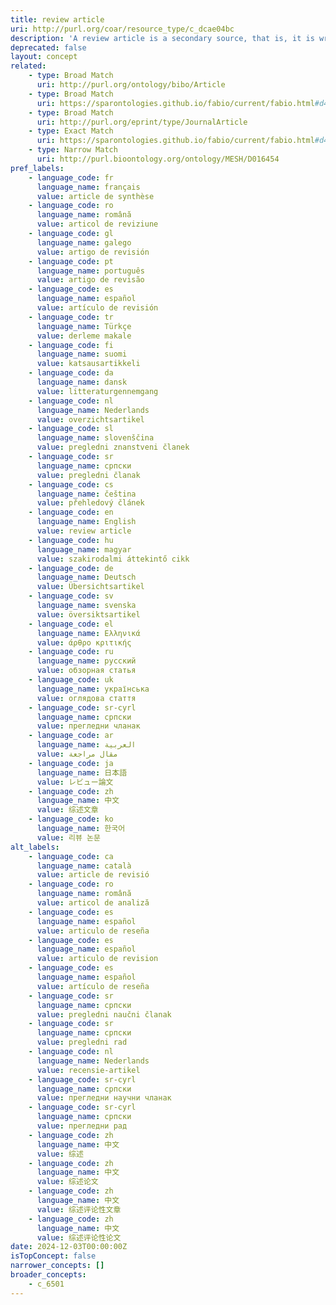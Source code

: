 ```yaml
---
title: review article
uri: http://purl.org/coar/resource_type/c_dcae04bc
description: 'A review article is a secondary source, that is, it is written about other articles, and does not report original research of its own. [Source: Adapted from http://apus.libanswers.com/faq/2324]'
deprecated: false
layout: concept
related:
    - type: Broad Match
      uri: http://purl.org/ontology/bibo/Article
    - type: Broad Match
      uri: https://sparontologies.github.io/fabio/current/fabio.html#d4e5310
    - type: Broad Match
      uri: http://purl.org/eprint/type/JournalArticle
    - type: Exact Match
      uri: https://sparontologies.github.io/fabio/current/fabio.html#d4e5287
    - type: Narrow Match
      uri: http://purl.bioontology.org/ontology/MESH/D016454
pref_labels:
    - language_code: fr
      language_name: français
      value: article de synthèse
    - language_code: ro
      language_name: română
      value: articol de reviziune
    - language_code: gl
      language_name: galego
      value: artigo de revisión
    - language_code: pt
      language_name: português
      value: artigo de revisão
    - language_code: es
      language_name: español
      value: artículo de revisión
    - language_code: tr
      language_name: Türkçe
      value: derleme makale
    - language_code: fi
      language_name: suomi
      value: katsausartikkeli
    - language_code: da
      language_name: dansk
      value: litteraturgennemgang
    - language_code: nl
      language_name: Nederlands
      value: overzichtsartikel
    - language_code: sl
      language_name: slovenščina
      value: pregledni znanstveni članek
    - language_code: sr
      language_name: српски
      value: pregledni članak
    - language_code: cs
      language_name: čeština
      value: přehledový článek
    - language_code: en
      language_name: English
      value: review article
    - language_code: hu
      language_name: magyar
      value: szakirodalmi áttekintő cikk
    - language_code: de
      language_name: Deutsch
      value: Übersichtsartikel
    - language_code: sv
      language_name: svenska
      value: översiktsartikel
    - language_code: el
      language_name: Ελληνικά
      value: άρθρο κριτικής
    - language_code: ru
      language_name: русский
      value: обзорная статья
    - language_code: uk
      language_name: українська
      value: оглядова стаття
    - language_code: sr-cyrl
      language_name: српски
      value: прегледни чланак
    - language_code: ar
      language_name: العربية
      value: مقال مراجعة
    - language_code: ja
      language_name: 日本語
      value: レビュー論文
    - language_code: zh
      language_name: 中文
      value: 综述文章
    - language_code: ko
      language_name: 한국어
      value: 리뷰 논문
alt_labels:
    - language_code: ca
      language_name: català
      value: article de revisió
    - language_code: ro
      language_name: română
      value: articol de analiză
    - language_code: es
      language_name: español
      value: articulo de reseña
    - language_code: es
      language_name: español
      value: articulo de revision
    - language_code: es
      language_name: español
      value: artículo de reseña
    - language_code: sr
      language_name: српски
      value: pregledni naučni članak
    - language_code: sr
      language_name: српски
      value: pregledni rad
    - language_code: nl
      language_name: Nederlands
      value: recensie-artikel
    - language_code: sr-cyrl
      language_name: српски
      value: прегледни научни чланак
    - language_code: sr-cyrl
      language_name: српски
      value: прегледни рад
    - language_code: zh
      language_name: 中文
      value: 综述
    - language_code: zh
      language_name: 中文
      value: 综述论文
    - language_code: zh
      language_name: 中文
      value: 综述评论性文章
    - language_code: zh
      language_name: 中文
      value: 综述评论性论文
date: 2024-12-03T00:00:00Z
isTopConcept: false
narrower_concepts: []
broader_concepts:
    - c_6501
---
```


